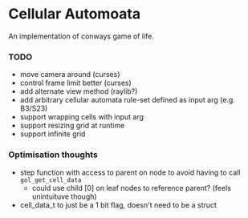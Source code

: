 # Cellular Automoata

An implementation of conways game of life.

### TODO

- move camera around (curses)
- control frame limit better (curses)
- add alternate view method (raylib?)
- add arbitrary cellular automata rule-set defined as input arg (e.g. B3/S23)
- support wrapping cells with input arg
- support resizing grid at runtime
- support infinite grid

### Optimisation thoughts

- step function with access to parent on node to avoid having to call `gol_get_cell_data`
    - could use child [0] on leaf nodes to reference parent? (feels unintuituve though)
- cell_data_t to just be a 1 bit flag, doesn't need to be a struct
